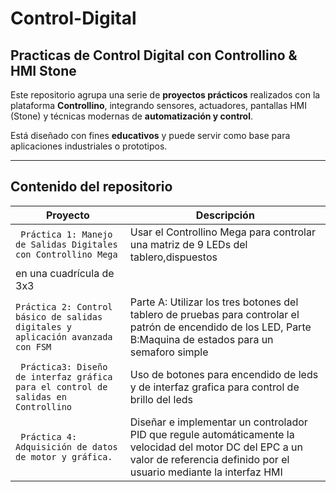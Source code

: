 # Control-Digital
## Practicas de Control Digital con Controllino & HMI Stone

Este repositorio agrupa una serie de **proyectos prácticos** realizados con la plataforma **Controllino**, integrando sensores, actuadores, pantallas HMI (Stone) y técnicas modernas de **automatización y control**.

Está diseñado con fines **educativos** y puede servir como base para aplicaciones industriales o prototipos.

---
## Contenido del repositorio

| Proyecto | Descripción | 
|---------|-------------|
| ` Práctica 1: Manejo de Salidas Digitales con Controllino Mega` |  Usar el Controllino Mega para controlar una matriz de 9 LEDs del tablero,dispuestos
 en una cuadrícula de 3x3 | 
| `Práctica 2: Control básico de salidas digitales y aplicación avanzada con FSM` | Parte A: Utilizar los tres botones del tablero de pruebas para controlar el patrón de encendido de los LED, Parte B:Maquina de estados para un semaforo simple| 
| ` Práctica3: Diseño de interfaz gráfica para el control de salidas en Controllino` | Uso de botones para encendido de leds y de interfaz grafica para control de brillo del leds | 
| ` Práctica 4: Adquisición de datos de motor y gráfica.` |Diseñar e implementar un controlador PID que regule automáticamente la velocidad  del motor DC del EPC a un valor de referencia definido por el usuario mediante la  interfaz HMI | 

